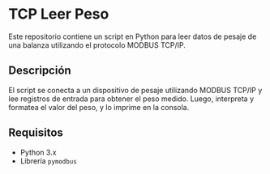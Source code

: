 # TCP Leer Peso

Este repositorio contiene un script en Python para leer datos de pesaje de una balanza utilizando el protocolo MODBUS TCP/IP.

## Descripción

El script se conecta a un dispositivo de pesaje utilizando MODBUS TCP/IP y lee registros de entrada para obtener el peso medido. Luego, interpreta y formatea el valor del peso, y lo imprime en la consola.

## Requisitos

- Python 3.x
- Librería `pymodbus`
